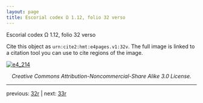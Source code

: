 ```yaml
---
layout: page
title: Escorial codex Ω 1.12, folio 32 verso
---
```


Escorial codex Ω 1.12, folio 32 verso

Cite this object as `urn:cite2:hmt:e4pages.v1:32v`.  The full image is linked to a citation tool you can use to cite regions of the image.

[![e4_214](http://www.homermultitext.org/iipsrv?IIIF=/project/homer/pyramidal/deepzoom/hmt/e4img/2017a/e4_214.tif/full/800,/0/default.jpg)](http://www.homermultitext.org/ict2/?urn=urn:cite2:hmt:e4img.2017a:e4_214) 

<p style="text-align: center; font-style: italic;">Creative Commons Attribution-Noncommercial-Share Alike 3.0 License.</p>

---

previous: [32r](../32r/) | next: [33r](../33r/)